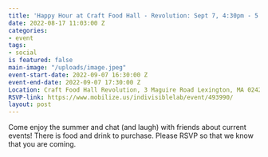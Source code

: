 ```yaml
---
title: 'Happy Hour at Craft Food Hall - Revolution: Sept 7, 4:30pm - 5:30PM'
date: 2022-08-17 11:03:00 Z
categories:
- event
tags:
- social
is featured: false
main-image: "/uploads/image.jpeg"
event-start-date: 2022-09-07 16:30:00 Z
event-end-date: 2022-09-07 17:30:00 Z
Location: Craft Food Hall Revolution, 3 Maguire Road Lexington, MA 02421
RSVP-link: https://www.mobilize.us/indivisiblelab/event/493990/
layout: post
---
```


Come enjoy the summer and chat (and laugh) with friends about current events! There is food and drink to purchase. Please RSVP so that we know that you are coming.